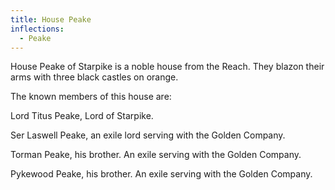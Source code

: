 ```yaml
---
title: House Peake
inflections:
  - Peake
---
```


 House Peake of Starpike is a noble house from the Reach. They blazon their arms with three black castles on orange.

The known members of this house are:

Lord Titus Peake, Lord of Starpike.

Ser Laswell Peake, an exile lord serving with the Golden Company.

Torman Peake, his brother. An exile serving with the Golden Company.

Pykewood Peake, his brother. An exile serving with the Golden Company.


